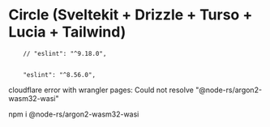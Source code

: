 # Circle (Sveltekit + Drizzle + Turso + Lucia + Tailwind)
		// "eslint": "^9.18.0",


		"eslint": "^8.56.0",


cloudflare error with wrangler pages: Could not resolve "@node-rs/argon2-wasm32-wasi"

npm i @node-rs/argon2-wasm32-wasi
